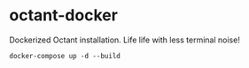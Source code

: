 # octant-docker

Dockerized Octant installation.  Life life with less terminal noise!

```
docker-compose up -d --build
```
